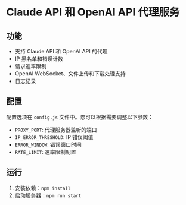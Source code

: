 # Claude API 和 OpenAI API 代理服务

## 功能

-   支持 Claude API 和 OpenAI API 的代理
-   IP 黑名单和错误计数
-   请求速率限制
-   OpenAI WebSocket、文件上传和下载处理支持
-   日志记录

## 配置

配置选项在 `config.js` 文件中。您可以根据需要调整以下参数：

-   `PROXY_PORT`: 代理服务器监听的端口
-   `IP_ERROR_THRESHOLD`: IP 错误阈值
-   `ERROR_WINDOW`: 错误窗口时间
-   `RATE_LIMIT`: 速率限制配置

## 运行

1. 安装依赖：`npm install`
2. 启动服务器：`npm run start`
